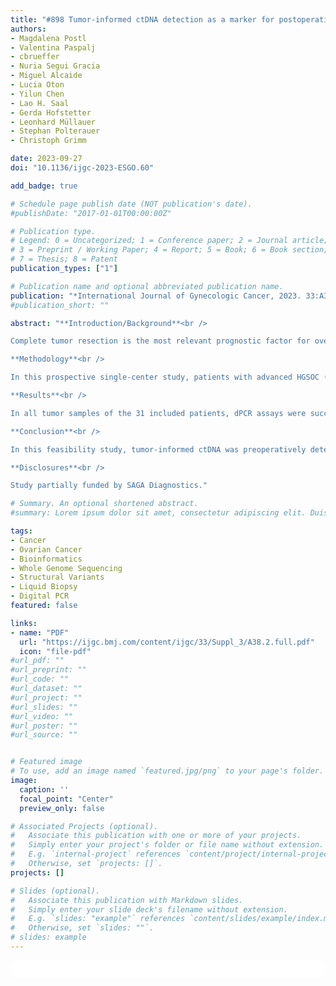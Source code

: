 ```yaml
---
title: "#898 Tumor-informed ctDNA detection as a marker for postoperative residual disease in epithelial ovarian cancer – results of a feasibility study"
authors:
- Magdalena Postl
- Valentina Paspalj
- cbrueffer
- Nuria Segui Gracia
- Miguel Alcaide
- Lucia Oton
- Yilun Chen
- Lao H. Saal
- Gerda Hofstetter
- Leonhard Müllauer
- Stephan Polterauer
- Christoph Grimm

date: 2023-09-27
doi: "10.1136/ijgc-2023-ESGO.60"

add_badge: true

# Schedule page publish date (NOT publication's date).
#publishDate: "2017-01-01T00:00:00Z"

# Publication type.
# Legend: 0 = Uncategorized; 1 = Conference paper; 2 = Journal article;
# 3 = Preprint / Working Paper; 4 = Report; 5 = Book; 6 = Book section;
# 7 = Thesis; 8 = Patent
publication_types: ["1"]

# Publication name and optional abbreviated publication name.
publication: "*International Journal of Gynecologic Cancer, 2023. 33:A38-A39*"
#publication_short: ""

abstract: "**Introduction/Background**<br />

Complete tumor resection is the most relevant prognostic factor for overall survival in high grade serous ovarian cancer (HGSOC) patients. The current standard for classification of postoperative residual disease is surgeon's subjective evaluation at the end of surgery. Thus, a reliable objective predictive marker is currently missing.<br />

**Methodology**<br />

In this prospective single-center study, patients with advanced HGSOC (≥ FIGO IIIA1), who underwent surgery between July 2021 and December 2022, were included. Tumor tissue from multiple intraperitoneal locations was obtained intraoperatively and blood samples were collected preoperatively, at day 2 and 10 postoperatively. Low-coverage whole genome sequencing (WGS) was used to identify structural variants (SV), single nucleotide variants (SNVs) and insertion deletions (InDels) in tumor tissue in order to develop personalized digital PCR (dPCR) fingerprint assays.<br />

**Results**<br />

In all tumor samples of the 31 included patients, dPCR assays were successfully developed and validated, with a median of 5 biomarkers (SVs and SNVs) per patient. For each patient, an individual SV profile could be established, which remained largely constant throughout multiple tumor localizations of each patient. 30/31 (97%) patients had circulating tumor DNA (ctDNA) detected at baseline before surgery at levels ranging from 0.0005% to 31% variant allele frequency. ctDNA was persistently detected in all patients with macroscopic tumor residuals. A significant decrease in ctDNA was observed in 15/20 (75%) patients with advanced HGSOC and in 6/6 (100%) patients with stage IIIA1-IIIB disease, who had macroscopic complete resection. In 8/20 (40%) patients with complete resection, ctDNA decreased below the detection limit.<br />

**Conclusion**<br />

In this feasibility study, tumor-informed ctDNA was preoperatively detectable in 97% participants. In patients with multiple tumor biopsies, the fingerprint was consistent for all tumor locations. A decrease in ctDNA detection correlated with complete tumor resection.<br />

**Disclosures**<br />

Study partially funded by SAGA Diagnostics."

# Summary. An optional shortened abstract.
#summary: Lorem ipsum dolor sit amet, consectetur adipiscing elit. Duis posuere tellus ac convallis placerat. Proin tincidunt magna sed ex sollicitudin condimentum.

tags:
- Cancer
- Ovarian Cancer
- Bioinformatics
- Whole Genome Sequencing
- Structural Variants
- Liquid Biopsy
- Digital PCR
featured: false

links:
- name: "PDF"
  url: "https://ijgc.bmj.com/content/ijgc/33/Suppl_3/A38.2.full.pdf"
  icon: "file-pdf"
#url_pdf: ""
#url_preprint: ""
#url_code: ""
#url_dataset: ""
#url_project: ""
#url_slides: ""
#url_video: ""
#url_poster: ""
#url_source: ""


# Featured image
# To use, add an image named `featured.jpg/png` to your page's folder. 
image:
  caption: ''
  focal_point: "Center"
  preview_only: false

# Associated Projects (optional).
#   Associate this publication with one or more of your projects.
#   Simply enter your project's folder or file name without extension.
#   E.g. `internal-project` references `content/project/internal-project/index.md`.
#   Otherwise, set `projects: []`.
projects: []

# Slides (optional).
#   Associate this publication with Markdown slides.
#   Simply enter your slide deck's filename without extension.
#   E.g. `slides: "example"` references `content/slides/example/index.md`.
#   Otherwise, set `slides: ""`.
# slides: example
---
```


<html>
  <style>
    section {
        background: white;
        color: black;
        border-radius: 1em;
        padding: 1em;
        left: 50% }
    #inner {
        display: inline-block;
        display: flex;
        align-items: center;
        justify-content: center }
  </style>
  <section>
    <div id="inner">
      <script type='text/javascript' src='https://d1bxh8uas1mnw7.cloudfront.net/assets/embed.js'></script>
        <span style="float:left";
          class="__dimensions_badge_embed__"
          data-doi="10.1136/ijgc-2023-ESGO.60"
          data-hide-zero-citations="true"
          data-legend="always">
        </span>
      <script async src="https://badge.dimensions.ai/badge.js" charset="utf-8"></script>
        <div style="float:right";
          data-link-target="_blank"
          data-badge-details="right"
          data-badge-type="medium-donut"
          data-doi="10.1136/ijgc-2023-ESGO.60"
          data-condensed="true"
          data-hide-no-mentions="true"
          class="altmetric-embed">
        </div>
    </div>
  </section>
